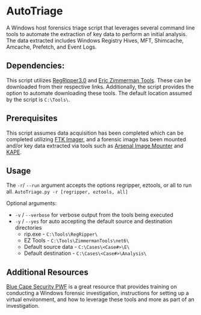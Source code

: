# AutoTriage
A Windows host forensics triage script that leverages several command line tools to automate the extraction of key data to perform an initial analysis. The data extracted includes Windows Registry Hives, MFT, Shimcache, Amcache, Prefetch, and Event Logs. 

## Dependencies:
This script utilizes [RegRipper3.0](https://github.com/keydet89/RegRipper3.0) and [Eric Zimmerman Tools](https://ericzimmerman.github.io/#!index.md). These can be downloaded from their respective links. Additionally, the script provides the option to automate downloading these tools. The default location assumed by the script is  `C:\Tools\`.

## Prerequisites
This script assumes data acquisition has been completed which can be completed utilizing [FTK Imager](https://www.exterro.com/digital-forensics-software/ftk-imager), and a forensic image has been mounted and/or key data extracted via tools such as [Arsenal Image Mounter](https://arsenalrecon.com/downloads/) and [KAPE](https://www.kroll.com/en/services/cyber-risk/incident-response-litigation-support/kroll-artifact-parser-extractor-kape).

## Usage
The `-r`/ `--run` argument accepts the options regripper, eztools, or all to run all.
`AutoTriage.py -r [regripper, eztools, all]`

Optional arguments:
- `-v` / `--verbose` for verbose output from the tools being executed
- `-y` / `--yes` for auto accepting the default source and destination directories
	- rip.exe - `C:\Tools\RegRipper\`
	- EZ Tools - `C:\Tools\ZimmermanTools\net6\`
	- Default source data - `C:\Cases\<Case#>\E\`
	- Default destination - `C:\Cases\<Case#>\Analysis\`

## Additional Resources
[Blue Cape Security PWF](https://github.com/bluecapesecurity/PWF) is a great resource that provides training on conducting a Windows forensic investigation, instructions for setting up a virtual environment, and how to leverage these tools and more as part of an investigation. 
